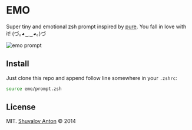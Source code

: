 # EMO

Super tiny and emotional zsh prompt inspired by [pure][pure]. You fall in love with it! (づ｡◕‿‿◕｡)づ

![emo prompt](https://cloud.githubusercontent.com/assets/1410106/6608946/e305625e-c85c-11e4-8053-dab5cdbf08e6.png)

## Install

Just clone this repo and append follow line somewhere in your `.zshrc`:

```zsh
source emo/prompt.zsh
```

[pure]: https://github.com/sindresorhus/pure

## License

MIT. [Shuvalov Anton](http://shuvalov.info) © 2014

